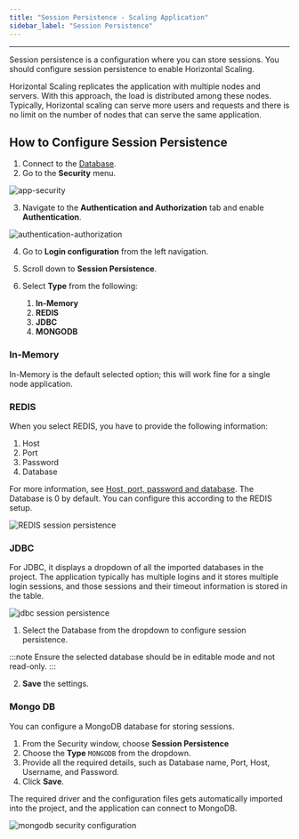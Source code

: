 ```yaml
---
title: "Session Persistence - Scaling Application"
sidebar_label: "Session Persistence"
---
```

---

Session persistence is a configuration where you can store sessions. You should configure session persistence to enable Horizontal Scaling.

Horizontal Scaling replicates the application with multiple nodes and servers. With this approach, the load is distributed among these nodes. Typically, Horizontal scaling can serve more users and requests and there is no limit on the number of nodes that can serve the same application.

## How to Configure Session Persistence

1. Connect to the [Database](/learn/assets/db_new.png).
2. Go to the **Security** menu.

![app-security](/learn/assets/sec_access.png)

3. Navigate to the **Authentication and Authorization** tab and enable **Authentication**.

![authentication-authorization](/learn/assets/authentication-authorization.png)

4. Go to **Login configuration** from the left navigation.
5. Scroll down to **Session Persistence**.
6. Select **Type** from the following:

    1. **In-Memory**
    2. **REDIS**
    3. **JDBC**
    4. **MONGODB**

### In-Memory

In-Memory is the default selected option; this will work fine for a single node application.

### REDIS

When you select REDIS, you have to provide the following information:

1. Host
2. Port
3. Password
4. Database

For more information, see [Host, port, password and database](https://redis.io/topics/rediscli#host-port-password-and-database).
The Database is 0 by default. You can configure this according to the REDIS setup.

![REDIS session persistence](/learn/assets/redis-session-persistence.png)

### JDBC

For JDBC, it displays a dropdown of all the imported databases in the project. The application typically has multiple logins and it stores multiple login sessions, and those sessions and their timeout information is stored in the table.

![jdbc session persistence](/learn/assets/jdbc-session-persistence.png)

1. Select the Database from the dropdown to configure session persistence.

:::note
Ensure the selected database should be in editable mode and not read-only.
:::

2. **Save** the settings.


### Mongo DB

You can configure a MongoDB database for storing sessions. 

1. From the Security window, choose **Session Persistence**
2. Choose the **Type** `MONGODB` from the dropdown.
3. Provide all the required details, such as Database name, Port, Host, Username, and Password. 
4. Click **Save**.

The required driver and the configuration files gets automatically imported into the project, and the application can connect to MongoDB.

![mongodb security configuration](/learn/assets/session-persistence/mongodb-security-window.png)
